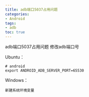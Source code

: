 ```yaml
---
title: adb端口5037占用问题
categories: 
- Android
tags: 
- adb
toc: true
---
```



adb端口5037占用问题
修改adb端口号

<!-- more --> 

Ubuntu：
```
# android
export ANDROID_ADB_SERVER_PORT=65530
```

Windows：
```
新建系统环境变量
```

